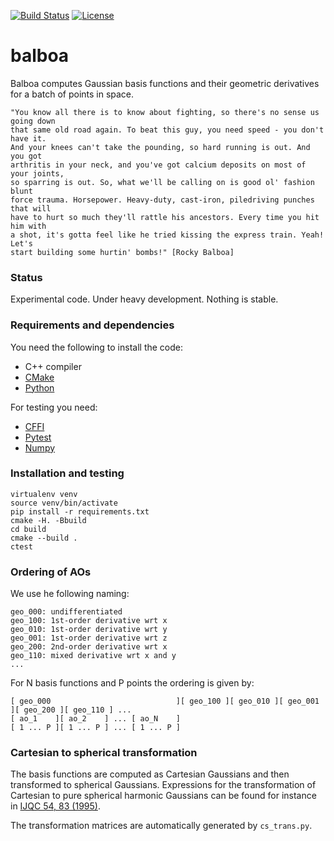 [![Build Status](https://travis-ci.org/bast/balboa.svg?branch=master)](https://travis-ci.org/bast/balboa/builds)
[![License](https://img.shields.io/badge/license-%20MPL--v2.0-blue.svg)](LICENSE)

# balboa

Balboa computes Gaussian basis functions and their geometric derivatives for a
batch of points in space.

```
"You know all there is to know about fighting, so there's no sense us going down
that same old road again. To beat this guy, you need speed - you don't have it.
And your knees can't take the pounding, so hard running is out. And you got
arthritis in your neck, and you've got calcium deposits on most of your joints,
so sparring is out. So, what we'll be calling on is good ol' fashion blunt
force trauma. Horsepower. Heavy-duty, cast-iron, piledriving punches that will
have to hurt so much they'll rattle his ancestors. Every time you hit him with
a shot, it's gotta feel like he tried kissing the express train. Yeah! Let's
start building some hurtin' bombs!" [Rocky Balboa]
```


### Status

Experimental code.
Under heavy development.
Nothing is stable.


### Requirements and dependencies

You need the following to install the code:

- C++ compiler
- [CMake](https://cmake.org)
- [Python](https://www.python.org)

For testing you need:

- [CFFI](https://cffi.readthedocs.io)
- [Pytest](http://doc.pytest.org)
- [Numpy](http://www.numpy.org)


### Installation and testing

```
virtualenv venv
source venv/bin/activate
pip install -r requirements.txt
cmake -H. -Bbuild
cd build
cmake --build .
ctest
```


### Ordering of AOs

We use he following naming:

```
geo_000: undifferentiated
geo_100: 1st-order derivative wrt x
geo_010: 1st-order derivative wrt y
geo_001: 1st-order derivative wrt z
geo_200: 2nd-order derivative wrt x
geo_110: mixed derivative wrt x and y
...

```

For N basis functions and P points the ordering is given by:

```
[ geo_000                            ][ geo_100 ][ geo_010 ][ geo_001 ][ geo_200 ][ geo_110 ] ...
[ ao_1    ][ ao_2    ] ... [ ao_N    ]
[ 1 ... P ][ 1 ... P ] ... [ 1 ... P ]
```


### Cartesian to spherical transformation

The basis functions are computed as Cartesian Gaussians
and then transformed to spherical Gaussians.
Expressions for the transformation of Cartesian
to pure spherical harmonic Gaussians can be found for instance in
[IJQC 54, 83 (1995)](http://dx.doi.org/10.1002/qua.560540202).

The transformation matrices are automatically generated by `cs_trans.py`.
